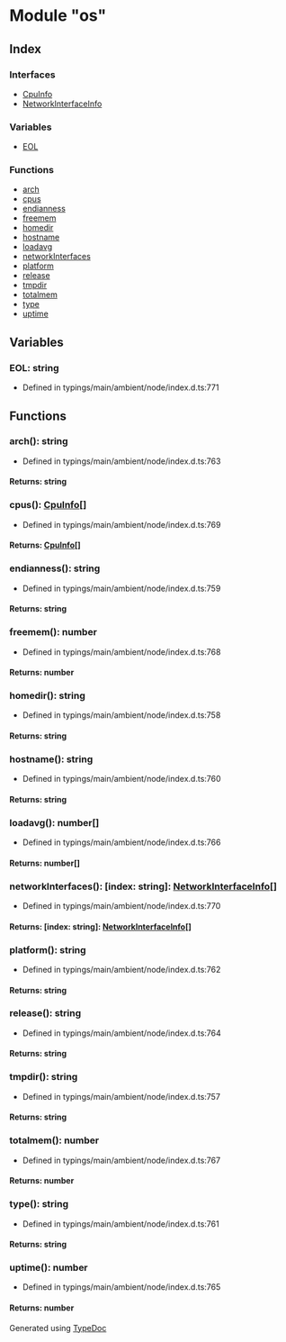 # Module "os"


## Index

### Interfaces
* [CpuInfo](../interfaces/_typings_main_ambient_node_index_d_._os_.cpuinfo.md)
* [NetworkInterfaceInfo](../interfaces/_typings_main_ambient_node_index_d_._os_.networkinterfaceinfo.md)

### Variables
* [EOL](_typings_main_ambient_node_index_d_._os_.md#eol)

### Functions
* [arch](_typings_main_ambient_node_index_d_._os_.md#arch)
* [cpus](_typings_main_ambient_node_index_d_._os_.md#cpus)
* [endianness](_typings_main_ambient_node_index_d_._os_.md#endianness)
* [freemem](_typings_main_ambient_node_index_d_._os_.md#freemem)
* [homedir](_typings_main_ambient_node_index_d_._os_.md#homedir)
* [hostname](_typings_main_ambient_node_index_d_._os_.md#hostname)
* [loadavg](_typings_main_ambient_node_index_d_._os_.md#loadavg)
* [networkInterfaces](_typings_main_ambient_node_index_d_._os_.md#networkinterfaces)
* [platform](_typings_main_ambient_node_index_d_._os_.md#platform)
* [release](_typings_main_ambient_node_index_d_._os_.md#release)
* [tmpdir](_typings_main_ambient_node_index_d_._os_.md#tmpdir)
* [totalmem](_typings_main_ambient_node_index_d_._os_.md#totalmem)
* [type](_typings_main_ambient_node_index_d_._os_.md#type)
* [uptime](_typings_main_ambient_node_index_d_._os_.md#uptime)

## Variables

### EOL: string

* Defined in typings/main/ambient/node/index.d.ts:771


## Functions

### arch(): string
  
* Defined in typings/main/ambient/node/index.d.ts:763

#### Returns: string

### cpus(): [CpuInfo](../interfaces/_typings_main_ambient_node_index_d_._os_.cpuinfo.md)[]
  
* Defined in typings/main/ambient/node/index.d.ts:769

#### Returns: [CpuInfo](../interfaces/_typings_main_ambient_node_index_d_._os_.cpuinfo.md)[]

### endianness(): string
  
* Defined in typings/main/ambient/node/index.d.ts:759

#### Returns: string

### freemem(): number
  
* Defined in typings/main/ambient/node/index.d.ts:768

#### Returns: number

### homedir(): string
  
* Defined in typings/main/ambient/node/index.d.ts:758

#### Returns: string

### hostname(): string
  
* Defined in typings/main/ambient/node/index.d.ts:760

#### Returns: string

### loadavg(): number[]
  
* Defined in typings/main/ambient/node/index.d.ts:766

#### Returns: number[]

### networkInterfaces(): [index: string]: [NetworkInterfaceInfo](../interfaces/_typings_main_ambient_node_index_d_._os_.networkinterfaceinfo.md)[]
  
* Defined in typings/main/ambient/node/index.d.ts:770

#### Returns: [index: string]: [NetworkInterfaceInfo](../interfaces/_typings_main_ambient_node_index_d_._os_.networkinterfaceinfo.md)[]

### platform(): string
  
* Defined in typings/main/ambient/node/index.d.ts:762

#### Returns: string

### release(): string
  
* Defined in typings/main/ambient/node/index.d.ts:764

#### Returns: string

### tmpdir(): string
  
* Defined in typings/main/ambient/node/index.d.ts:757

#### Returns: string

### totalmem(): number
  
* Defined in typings/main/ambient/node/index.d.ts:767

#### Returns: number

### type(): string
  
* Defined in typings/main/ambient/node/index.d.ts:761

#### Returns: string

### uptime(): number
  
* Defined in typings/main/ambient/node/index.d.ts:765

#### Returns: number


Generated using [TypeDoc](http://typedoc.io)
